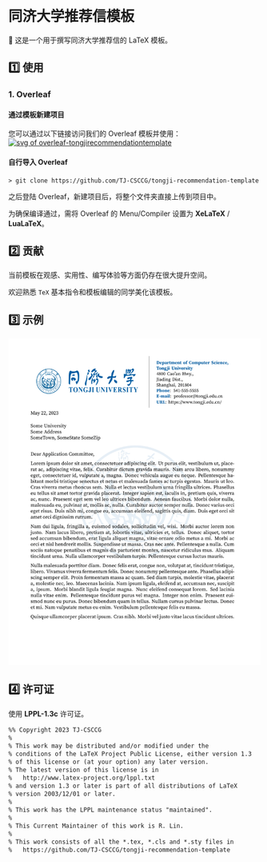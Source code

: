 # 同济大学推荐信模板

:page_facing_up: 这是一个用于撰写同济大学推荐信的 LaTeX 模板。

## :one: 使用

### 1. Overleaf

#### 通过模板新建项目

您可以通过以下链接访问我们的 Overleaf 模板并使用：[![svg of overleaf-tongjirecommendationtemplate](https://img.shields.io/badge/Overleaf-TJ--CSCCG%2Ftongji--recommendation--template-green)](https://www.overleaf.com/latex/templates/tongji-beamer-template/gnbqzdkqfqbb)

#### 自行导入 Overleaf

```shell
> git clone https://github.com/TJ-CSCCG/tongji-recommendation-template
```

之后登陆 Overleaf，新建项目后，将整个文件夹直接上传到项目中。

为确保编译通过，需将 Overleaf 的 Menu/Compiler 设置为 **XeLaTeX** / **LuaLaTeX**。

## :two: 贡献

当前模板在观感、实用性、编写体验等方面仍存在很大提升空间。

欢迎熟悉 `TeX` 基本指令和模板编辑的同学美化该模板。

## :three: 示例

![example-image](example.png)

## :four: 许可证

使用 **LPPL-1.3c** 许可证。

```
%% Copyright 2023 TJ-CSCCG
%
% This work may be distributed and/or modified under the
% conditions of the LaTeX Project Public License, either version 1.3
% of this license or (at your option) any later version.
% The latest version of this license is in
%   http://www.latex-project.org/lppl.txt
% and version 1.3 or later is part of all distributions of LaTeX
% version 2003/12/01 or later.
%
% This work has the LPPL maintenance status "maintained".
%
% This Current Maintainer of this work is R. Lin.
%
% This work consists of all the *.tex, *.cls and *.sty files in
%   https://github.com/TJ-CSCCG/tongji-recommendation-template
```